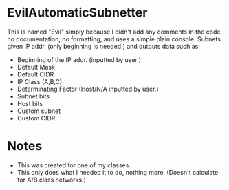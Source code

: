 # EvilAutomaticSubnetter
This is named "Evil" simply because I didn't add any comments in the code, no documentation, no formatting, and uses a simple plain console.
Subnets given IP addr. (only beginning is needed.) and outputs data such as:
  * Beginning of the IP addr. (inputted by user.)
  * Default Mask
  * Default CIDR
  * IP Class (A,B,C)
  * Determinating Factor (Host/N/A inputted by user.)
  * Subnet bits
  * Host bits
  * Custom subnet
  * Custom CIDR
# Notes
  * This was created for one of my classes.
  * This only does what I needed it to do, nothing more. (Doesn't calculate for A/B class networks.)
